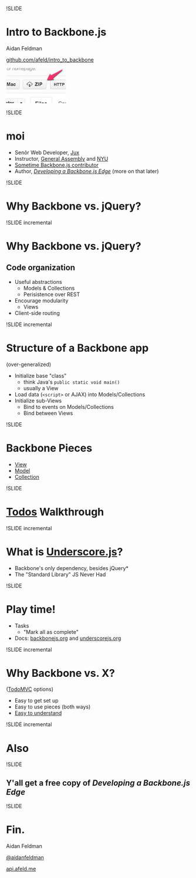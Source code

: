 !SLIDE

# Intro to Backbone.js

Aidan Feldman

[github.com/afeld/intro\_to\_backbone](https://github.com/afeld/intro_to_backbone)

[![ZIP download](zip.png)](https://github.com/afeld/intro_to_backbone/archive/master.zip)

!SLIDE

# moi

* Senõr Web Developer, [Jux](https://jux.com)
* Instructor, [General Assembly](https://generalassemb.ly/) and [NYU](http://scps.nyu.edu/content/scps/faculty/faculty-profile.html?id=14293)
* [Sometime Backbone.js contributor](https://github.com/documentcloud/backbone/contributors)
* Author, *[Developing a Backbone.js Edge](http://bleedingedgepress.com/our-books/)* (more on that later)

!SLIDE

# Why Backbone vs. jQuery?

!SLIDE incremental

# Why Backbone vs. jQuery?

## Code organization

* Useful abstractions
    * Models & Collections
    * Perisistence over REST
* Encourage modularity
    * Views
* Client-side routing

!SLIDE incremental

# Structure of a Backbone app

(over-generalized)

* Initialize base "class"
    * think Java's `public static void main()`
    * usually a View
* Load data (`<script>` or AJAX) into Models/Collections
* Initialize sub-Views
    * Bind to events on Models/Collections
    * Bind between Views

!SLIDE

# Backbone Pieces

* [View](http://backbonejs.org/#View)
* [Model](http://backbonejs.org/#Model)
* [Collection](http://backbonejs.org/#Collection)

!SLIDE

# [Todos](https://github.com/afeld/intro_to_backbone/tree/master/todos) Walkthrough

!SLIDE incremental

# What is [Underscore.js](http://underscorejs.org/)?

* Backbone's only dependency, besides jQuery\*
* The "Standard Library" JS Never Had

!SLIDE

# Play time!

* Tasks
    * "Mark all as complete"
* Docs: [backbonejs.org](http://backbonejs.org/) and [underscorejs.org](http://underscorejs.org/)

!SLIDE incremental

# Why Backbone vs. X?

([TodoMVC](http://addyosmani.github.com/todomvc/) options)

* Easy to get set up
* Easy to use pieces (both ways)
* [Easy to understand](http://backbonejs.org/docs/backbone.html)

!SLIDE incremental

# Also

!SLIDE

## Y'all get a free copy of *Developing a Backbone.js Edge*

!SLIDE

# Fin.

Aidan Feldman

[@aidanfeldman](https://twitter.com/aidanfeldman)

[api.afeld.me](http://api.afeld.me)
